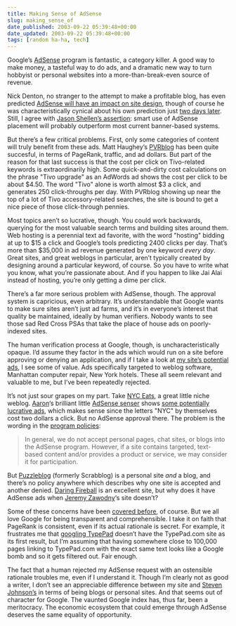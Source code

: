 ```yaml
---
title: Making Sense of AdSense
slug: making_sense_of
date_published: 2003-09-22 05:39:48+00:00
date_updated: 2003-09-22 05:39:48+00:00
tags: [random ha-ha, tech]
---
```

Google’s [AdSense](https://www.google.com/adsense/) program is fantastic, a category killer. A good way to make money, a tasteful way to do ads, and a dramatic new way to turn hobbyist or personal websites into a more-than-break-even source of revenue.

Nick Denton, no stranger to the attempt to make a profitable blog, has even predicted [AdSense will have an impact on site design](http://www.nickdenton.org/archives/008802.html), though of course he was characteristically cynical about his own prediction just [two days later](http://www.nickdenton.org/archives/008858.html). Still, I agree with [Jason Shellen’s assertion](http://www.shellen.com/jason/archives/2003_09_01_default.asp#10635290834240697): smart use of AdSense placement will probably outperform most current banner-based systems.

But there’s a few critical problems. First, only some categories of content will truly benefit from these ads. Matt Haughey’s [PVRblog](http://pvr.blogs.com/) has been quite succesful, in terms of PageRank, traffic, and ad dollars. But part of the reason for that last success is that the cost per click on Tivo-related keywords is extraordinarily high. Some quick-and-dirty cost calculations on the phrase "Tivo upgrade" as an AdWords ad shows the cost per click to be about $4.50. The word "Tivo" alone is worth almost $3 a click, and generates 250 click-throughs per day. With PVRblog showing up near the top of a lot of Tivo accessory-related searches, the site is bound to get a nice piece of those click-through pennies.

Most topics aren’t so lucrative, though. You could work backwards, querying for the most valuable search terms and building sites around them. Web hosting is a perennial text ad favorite, with the word "hosting" bidding at up to $15 a click and Google’s tools predicting 2400 clicks per day. That’s more than $35,000 in ad revenue generated by one keyword *every day*. Great sites, and great weblogs in particular, aren’t typically created by designing around a particular keyword, of course. So you have to write what you know, what you’re passionate about. And if you happen to like Jai Alai instead of hosting, you’re only getting a dime per click.

There’s a far more serious problem with AdSense, though. The approval system is capricious, even arbitrary. It’s understandable that Google wants to make sure sites aren’t just ad farms, and it’s in everyone’s interest that quality be maintained, ideally by human verifiers. Nobody wants to see those sad Red Cross PSAs that take the place of house ads on poorly-indexed sites.

The human verification process at Google, though, is uncharacteristically opaque. I’d assume they factor in the ads which would run on a site before approving or denying an application, and if I take a look at [my site’s potential ads](http://pagead2.googlesyndication.com/pagead/ads?client=ca-test&amp;adtest=on&amp;format=728x90_new&amp;url=http%3A%2F%2Fwww.dashes.com%2Fanil%2F), I see some of value. Ads specifically targeted to weblog software, Manhattan computer repair, New York hotels. These all seem relevant and valuable to me, but I’ve been repeatedly rejected.

It’s not just sour grapes on my part. Take [NYC Eats](http://nyc.blogs.com/eats/), a great little niche weblog. [Aaron](http://www.aaronsw.com/)‘s brilliant little [AdSense senser](http://google.blogspace.com/archives/000984) shows [some potentially lucrative ads](http://pagead2.googlesyndication.com/pagead/ads?client=ca-test&amp;adtest=on&amp;format=728x90_new&amp;url=http%3A%2F%2Fnyc.blogs.com%2Feats%2F), which makes sense since the letters "NYC" by themselves cost two dollars a click. But no AdSense approval there. The problem is the wording in the [program policies](https://www.google.com/adsense/policies):

> In general, we do not accept personal pages, chat sites, or blogs into the AdSense program. However, if a site contains targeted, text-based content and/or provides a product or service, we may consider it for participation.

But [Puzzleblog](http://everythinghurts.typepad.com/scrabblog/) (formerly Scrabblog) is a personal site *and* a blog, and there’s no policy anywhere which describes why one site is accepted and another denied. [Daring Fireball](http://daringfireball.net/) is an excellent site, but why does it have AdSense ads when [Jeremy Zawodny](http://jeremy.zawodny.com/blog/archives/000810.html)‘s site doesn’t?

Some of these concerns have been [covered before](http://searchenginewatch.com/searchday/article.php/2223681), of course. But we all love Google for being transparent and comprehensible. I take it on faith that PageRank is consistent, even if its actual rationale is secret. For example, it frustrates me that [googling TypePad](http://www.google.com.ni/search?q=typepad) doesn’t have the TypePad.com site as its first result, but I’m assuming that having somewhere close to 100,000 pages linking to TypePad.com with the exact same text looks like a Google bomb and so it gets filtered out. Fair enough.

The fact that a human rejected my AdSense request with an ostensible rationale troubles me, even if I understand it. Though I’m clearly not as good a writer, I don’t see an appreciable difference between my site and [Steven Johnson’s](http://www.stevenberlinjohnson.com/movabletype/archives/000093.html) in terms of being blogs or personal sites. And that seems out of character for Google. The vaunted Google index has, thus far, been a meritocracy. The economic ecosystem that could emerge through AdSense deserves the same equality of opportunity.

